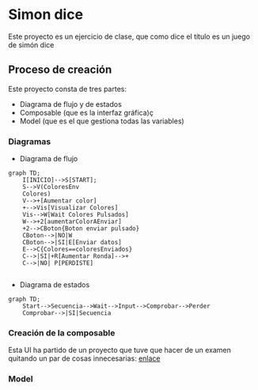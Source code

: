 # Simon dice
Este proyecto es un ejercicio de clase, que como dice el título es un juego de simón dice

## Proceso de creación
Este proyecto consta de tres partes:
- Diagrama de flujo y de estados
- Composable (que es la interfaz gráfica)ç
- Model (que es el que gestiona todas las variables)

### Diagramas
- Diagrama de flujo

```mermaid
graph TD;
    I[INICIO]-->S[START];
    S-->V(ColoresEnv 
    Colores)
    V-->+[Aumentar color]
    +-->Vis[Visualizar Colores]
    Vis-->W[Wait Colores Pulsados]
    W-->+2[aumentarColorAEnviar]
    +2-->CBoton{Boton enviar pulsado}
    CBoton-->|NO|W
    CBoton-->|SI|E[Enviar datos]
    E-->C{Colores==coloresEnviados}
    C-->|SI|+R[Aumentar Ronda]-->+
    C-->|NO| P[PERDISTE]
    
```
- Diagrama de estados

```mermaid
graph TD;
    Start-->Secuencia-->Wait-->Input-->Comprobar-->Perder
    Comprobar-->|SI|Secuencia

```

### Creación de la composable
Esta UI ha partido de un proyecto que tuve que hacer de un examen quitando un par de cosas innecesarias: [enlace](https://github.com/NicolasRodriguezSteuerberg/CosasPc/blob/compose/2/PMDM/Ejemplos/1Ejemplo/app/src/main/java/com/nsteuerberg/primerintento/ui/theme/UI.kt)

### Model